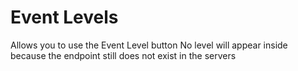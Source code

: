 # Event Levels

Allows you to use the Event Level button
No level will appear inside because the endpoint still does not exist in the servers